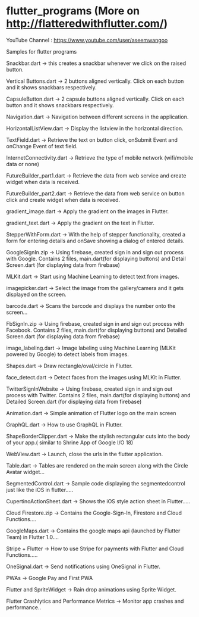 # flutter_programs  (More on http://flatteredwithflutter.com/)
YouTube Channel : https://www.youtube.com/user/aseemwangoo

Samples for flutter programs

Snackbar.dart -> this creates a snackbar whenever we click on the raised button.

Vertical Buttons.dart -> 2 buttons aligned vertically. Click on each button and it shows snackbars respectively.

CapsuleButton.dart -> 2 capsule buttons aligned vertically. Click on each button and it shows snackbars respectively.

Navigation.dart -> Navigation between different screens in the application.

HorizontalListView.dart -> Display the listview in the horizontal direction.

TextField.dart -> Retrieve the text on button click, onSubmit Event and onChange Event of text field.

InternetConnectivity.dart -> Retrieve the type of mobile network (wifi/mobile data or none)

FutureBuilder_part1.dart -> Retrieve the data from web service and create widget when data is received.

FutureBuilder_part2.dart -> Retrieve the data from web service on button click and create widget when data is received.

gradient_image.dart -> Apply the gradient on the images in Flutter.

gradient_text.dart -> Apply the gradient on the text in Flutter.

StepperWithForm.dart -> With the help of stepper functionality, created a form for entering details and onSave showing a dialog of entered details.

GoogleSignIn.zip -> Using firebase, created sign in and sign out process with Google. Contains 2 files, main.dart(for displaying buttons) and Detail Screen.dart (for displaying data from firebase)

MLKit.dart -> Start using Machine Learning to detect text from images.

imagepicker.dart -> Select the image from the gallery/camera and it gets displayed on the screen.

barcode.dart -> Scans the barcode and displays the number onto the screen...

FbSignIn.zip -> Using firebase, created sign in and sign out process with Facebook. Contains 2 files, main.dart(for displaying buttons) and Detailed Screen.dart (for displaying data from firebase)

image_labeling.dart -> Image labeling using Machine Learning (MLKit powered by Google) to detect labels from images.

Shapes.dart -> Draw rectangle/oval/circle in Flutter.

face_detect.dart -> Detect faces from the images using MLKit in Flutter.

TwitterSignInWebsite -> Using firebase, created sign in and sign out process with Twitter. Contains 2 files, main.dart(for displaying buttons) and Detailed Screen.dart (for displaying data from firebase)

Animation.dart -> Simple animation of Flutter logo on the main screen

GraphQL.dart -> How to use GraphQL in Flutter.

ShapeBorderClipper.dart -> Make the stylish rectangular cuts into the body of your app.( similar to Shrine App of Google I/O 18)

WebView.dart -> Launch, close the urls in the flutter application.

Table.dart -> Tables are rendered on the main screen along with the Circle Avatar widget...

SegmentedControl.dart -> Sample code displaying the segmentedcontrol just like the iOS in flutter.....

CupertinoActionSheet.dart -> Shows the iOS style action sheet in Flutter.....

Cloud Firestore.zip -> Contains the Google-Sign-In, Firestore and Cloud Functions....

GoogleMaps.dart -> Contains the google maps api (launched by Flutter Team) in Flutter 1.0....

Stripe + Flutter -> How to use Stripe for payments with Flutter and Cloud Functions.....

OneSignal.dart -> Send notifications using OneSignal in Flutter.

PWAs -> Google Pay and First PWA

Flutter and SpriteWidget -> Rain drop animations using Sprite Widget.

Flutter Crashlytics and Performance Metrics -> Monitor app crashes and performance..
